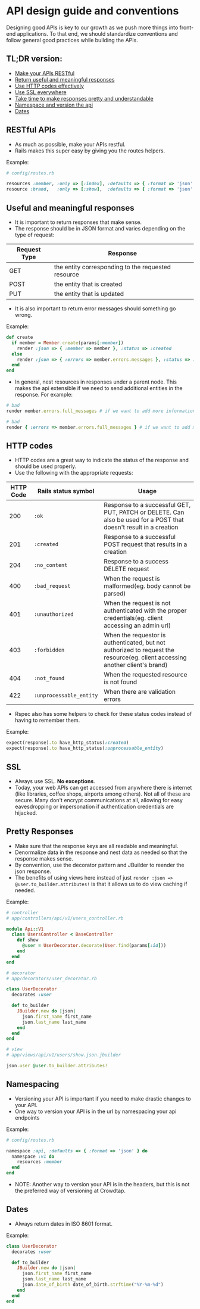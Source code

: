 # API design guide and conventions
Designing good APIs is key to our growth as we push more things into front-end applications. To that end, we should standardize conventions and follow general good practices while building the APIs.

## TL;DR version:
* [Make your APIs RESTful](#restful-apis)
* [Return useful and meaningful responses](#useful-and-meaningful-responses)
* [Use HTTP codes effectively](#http-codes)
* [Use SSL everywhere](#ssl)
* [Take time to make responses pretty and understandable](#pretty-responses)
* [Namespace and version the api](#namespacing)
* [Dates](#dates)

## RESTful APIs

* As much as possible, make your APIs restful.
* Rails makes this super easy by giving you the routes helpers.

Example:
```ruby
# config/routes.rb

resources :member, :only => [:index], :defaults => { :format => 'json' }
resource :brand,   :only => [:show],  :defaults => { :format => 'json' }
```

## Useful and meaningful responses

* It is important to return responses that make sense.
* The response should be in JSON format and varies depending on the type of request:

Request Type |  Response
--- | ---
GET | the entity corresponding to the requested resource
POST |  the entity that is created
PUT | the entity that is updated

* It is also important to return error messages should something go wrong.

Example:
```ruby
def create
  if member = Member.create(params[:member])
    render :json => { :member => member }, :status => :created
  else
    render :json => { :errors => member.errors.messages }, :status => :unprocessable_entity
  end
end
```
* In general, nest resources in responses under a parent node. This makes the api extensible if we need to send additional entities in the response. For example:
```ruby
# bad
render member.errors.full_messages # if we want to add more information other than errors to the response, we don't have a place to put it

# bad
render { :errors => member.errors.full_messages } # if we want to add more information to the response, we just add a new key
```

## HTTP codes

* HTTP codes are a great way to indicate the status of the response and should be used properly.
* Use the following with the appropriate requests:

HTTP Code | Rails status symbol | Usage
--- | --- | ---
200 | `:ok` |Response to a successful GET, PUT, PATCH or DELETE. Can also be used for a POST that doesn't result in a creation
201 | `:created` | Response to a successful POST request that results in a creation
204 | `:no_content` | Response to a success DELETE request
400 | `:bad_request` | When the request is malformed(eg. body cannot be parsed)
401 | `:unauthorized` | When the request is not authenticated with the proper credentials(eg. client accessing an admin url)
403 | `:forbidden` | When the requestor is authenticated, but not authorized to request the resource(eg. client accessing another client's brand)
404 | `:not_found` | When the requested resource is not found
422 | `:unprocessable_entity` | When there are validation errors

* Rspec also has some helpers to check for these status codes instead of having to remember them.

Example:
```ruby
expect(response).to have_http_status(:created)
expect(response).to have_http_status(:unprocessable_entity)
```


## SSL

* Always use SSL. **No exceptions**.
* Today, your web APIs can get accessed from anywhere there is internet (like libraries, coffee shops, airports among others). Not all of these are secure. Many don't encrypt communications at all, allowing for easy eavesdropping or impersonation if authentication credentials are hijacked.


## Pretty Responses

* Make sure that the response keys are all readable and meaningful.
* Denormalize data in the response and nest data as needed so that the response makes sense.
* By convention, use the decorator pattern and JBuilder to reender the json response.
* The benefits of using views here instead of just `render :json => @user.to_builder.attributes!` is that it allows us to do view caching if needed.

Example:
```ruby
# controller
# app/controllers/api/v1/users_controller.rb

module Api::V1
  class UsersController < BaseController
    def show
      @user = UserDecorator.decorate(User.find(params[:id]))
    end
  end
end

# decorator
# app/decorators/user_decorator.rb

class UserDecorator
  decorates :user

  def to_builder
    JBuilder.new do |json|
      json.first_name first_name
      json.last_name last_name
    end
  end
end

# view
# app/views/api/v1/users/show.json.jbuilder

json.user @user.to_builder.attributes!
```


## Namespacing

* Versioning your API is important if you need to make drastic changes to your API.
* One way to version your API is in the url by namespacing your api endpoints

Example:
```ruby
# config/routes.rb

namespace :api, :defaults => { :format => 'json' } do
  namespace :v1 do
    resources :member
  end
end
```

* NOTE: Another way to version your API is in the headers, but this is not the preferred way of versioning at Crowdtap.


## Dates

* Always return dates in ISO 8601 format.

Example:
```ruby
class UserDecorator
  decorates :user

  def to_builder
    JBuilder.new do |json|
      json.first_name first_name
      json.last_name last_name
      json.date_of_birth date_of_birth.strftime("%Y-%m-%d")
    end
  end
end
```
